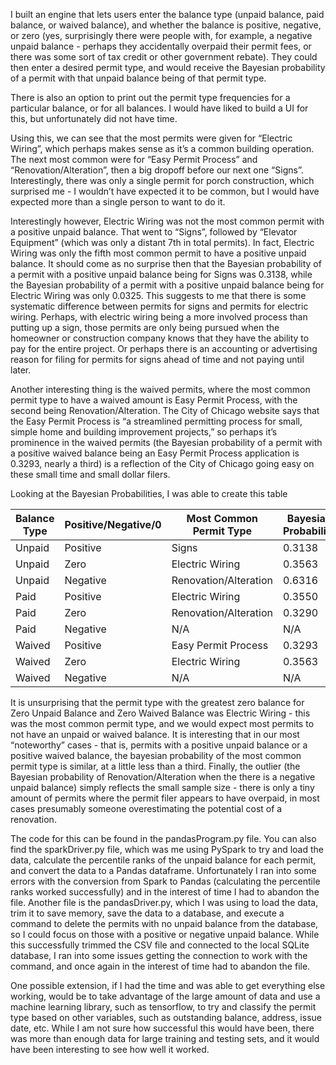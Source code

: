 I built an engine that lets users enter the balance type (unpaid balance, paid balance, or waived balance), and whether the balance is positive, negative, or zero (yes, surprisingly there were people with, for example, a negative unpaid balance - perhaps they accidentally overpaid their permit fees, or there was some sort of tax credit or other government rebate). They could then enter a desired permit type, and would receive the Bayesian probability of a permit with that unpaid balance being of that permit type.

There is also an option to print out the permit type frequencies for a particular balance, or for all balances. I would have liked to build a UI for this, but unfortunately did not have time.

Using this, we can see that the most permits were given for “Electric Wiring”, which perhaps makes sense as it’s a common building operation. The next most common were for “Easy Permit Process” and “Renovation/Alteration”, then a big dropoff before our next one “Signs”. Interestingly, there was only a single permit for porch construction, which surprised me - I wouldn’t have expected it to be common, but I would have expected more than a single person to want to do it.

Interestingly however, Electric Wiring was not the most common permit with a positive unpaid balance. That went to “Signs”, followed by “Elevator Equipment” (which was only a distant 7th in total permits). In fact, Electric Wiring was only the fifth most common permit to have a positive unpaid balance. It should come as no surprise then that the Bayesian probability of a permit with a positive unpaid balance being for Signs was 0.3138, while the Bayesian probability of a permit with a positive unpaid balance being for Electric Wiring was only 0.0325. This suggests to me that there is some systematic difference between permits for signs and permits for electric wiring. Perhaps, with electric wiring being a more involved process than putting up a sign, those permits are only being pursued when the homeowner or construction company knows that they have the ability to pay for the entire project. Or perhaps there is an accounting or advertising reason for filing for permits for signs ahead of time and not paying until later.

Another interesting thing is the waived permits, where the most common permit type to have a waived amount is Easy Permit Process, with the second being Renovation/Alteration. The City of Chicago website says that the Easy Permit Process is “a streamlined permitting process for small, simple home and building improvement projects,” so perhaps it’s prominence in the waived permits (the Bayesian probability of a permit with a positive waived balance being an Easy Permit Process application is 0.3293, nearly a third) is a reflection of the City of Chicago going easy on these small time and small dollar filers.

Looking at the Bayesian Probabilities, I was able to create this table

| Balance Type | Positive/Negative/0 | Most Common Permit Type | Bayesian Probability
| --- | --- |  --- | --- |
Unpaid |Positive |Signs |0.3138 |
Unpaid |Zero |Electric Wiring |0.3563 |
Unpaid |Negative |Renovation/Alteration | 0.6316|
Paid |Positive |Electric Wiring |0.3550 |
Paid |Zero |Renovation/Alteration |0.3290 |
Paid |Negative |N/A |N/A |
Waived |Positive |Easy Permit Process |0.3293 |
Waived |Zero |Electric Wiring |0.3563 |
Waived |Negative |N/A |N/A |

It is unsurprising that the permit type with the greatest zero balance for Zero Unpaid Balance and Zero Waived Balance was Electric Wiring - this was the most common permit type, and we would expect most permits to not have an unpaid or waived balance. It is interesting that in our most “noteworthy” cases  - that is, permits with a positive unpaid balance or a positive waived balance, the bayesian probability of the most common permit type is similar, at a little less than a third. Finally, the outlier (the Bayesian probability of Renovation/Alteration when the there is a negative unpaid balance) simply reflects the small sample size - there is only a tiny amount of permits where the permit filer appears to have overpaid, in most cases presumably someone overestimating the potential cost of a renovation.

The code for this can be found in the pandasProgram.py file. You can also find the sparkDriver.py file, which was me using PySpark to try and load the data, calculate the percentile ranks of the unpaid balance for each permit, and convert the data to a Pandas dataframe. Unfortunately I ran into some errors with the conversion from Spark to Pandas (calculating the percentile ranks worked successfully) and in the interest of time I had to abandon the file. Another file is the pandasDriver.py, which I was using to load the data, trim it to save memory, save the data to a database, and execute a command to delete the permits with no unpaid balance from the database, so I could focus on those with a positive or negative unpaid balance. While this successfully trimmed the CSV file and connected to the local SQLite database, I ran into some issues getting the connection to work with the command, and once again in the interest of time had to abandon the file.

One possible extension, if I had the time and was able to get everything else working, would be to take advantage of the large amount of data and use a machine learning library, such as tensorflow, to try and classify the permit type based on other variables, such as outstanding balance, address, issue date, etc. While I am not sure how successful this would have been, there was more than enough data for large training and testing sets, and it would have been interesting to see how well it worked.
